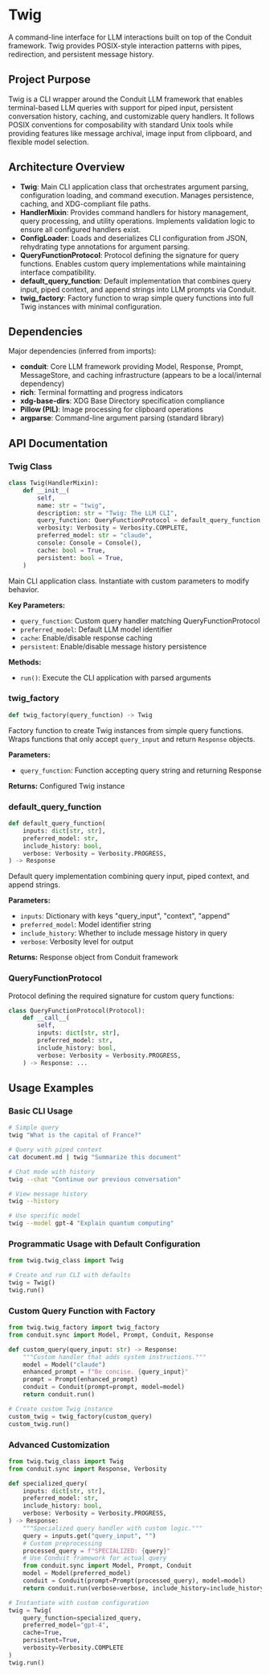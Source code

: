 # Twig

A command-line interface for LLM interactions built on top of the Conduit framework. Twig provides POSIX-style interaction patterns with pipes, redirection, and persistent message history.

## Project Purpose

Twig is a CLI wrapper around the Conduit LLM framework that enables terminal-based LLM queries with support for piped input, persistent conversation history, caching, and customizable query handlers. It follows POSIX conventions for composability with standard Unix tools while providing features like message archival, image input from clipboard, and flexible model selection.

## Architecture Overview

- **Twig**: Main CLI application class that orchestrates argument parsing, configuration loading, and command execution. Manages persistence, caching, and XDG-compliant file paths.
- **HandlerMixin**: Provides command handlers for history management, query processing, and utility operations. Implements validation logic to ensure all configured handlers exist.
- **ConfigLoader**: Loads and deserializes CLI configuration from JSON, rehydrating type annotations for argument parsing.
- **QueryFunctionProtocol**: Protocol defining the signature for query functions. Enables custom query implementations while maintaining interface compatibility.
- **default_query_function**: Default implementation that combines query input, piped context, and append strings into LLM prompts via Conduit.
- **twig_factory**: Factory function to wrap simple query functions into full Twig instances with minimal configuration.

## Dependencies

Major dependencies (inferred from imports):
- **conduit**: Core LLM framework providing Model, Response, Prompt, MessageStore, and caching infrastructure (appears to be a local/internal dependency)
- **rich**: Terminal formatting and progress indicators
- **xdg-base-dirs**: XDG Base Directory specification compliance
- **Pillow (PIL)**: Image processing for clipboard operations
- **argparse**: Command-line argument parsing (standard library)

## API Documentation

### Twig Class

```python
class Twig(HandlerMixin):
    def __init__(
        self,
        name: str = "twig",
        description: str = "Twig: The LLM CLI",
        query_function: QueryFunctionProtocol = default_query_function,
        verbosity: Verbosity = Verbosity.COMPLETE,
        preferred_model: str = "claude",
        console: Console = Console(),
        cache: bool = True,
        persistent: bool = True,
    )
```

Main CLI application class. Instantiate with custom parameters to modify behavior.

**Key Parameters:**
- `query_function`: Custom query handler matching QueryFunctionProtocol
- `preferred_model`: Default LLM model identifier
- `cache`: Enable/disable response caching
- `persistent`: Enable/disable message history persistence

**Methods:**
- `run()`: Execute the CLI application with parsed arguments

### twig_factory

```python
def twig_factory(query_function) -> Twig
```

Factory function to create Twig instances from simple query functions. Wraps functions that only accept `query_input` and return `Response` objects.

**Parameters:**
- `query_function`: Function accepting query string and returning Response

**Returns:** Configured Twig instance

### default_query_function

```python
def default_query_function(
    inputs: dict[str, str],
    preferred_model: str,
    include_history: bool,
    verbose: Verbosity = Verbosity.PROGRESS,
) -> Response
```

Default query implementation combining query input, piped context, and append strings.

**Parameters:**
- `inputs`: Dictionary with keys "query_input", "context", "append"
- `preferred_model`: Model identifier string
- `include_history`: Whether to include message history in query
- `verbose`: Verbosity level for output

**Returns:** Response object from Conduit framework

### QueryFunctionProtocol

Protocol defining the required signature for custom query functions:

```python
class QueryFunctionProtocol(Protocol):
    def __call__(
        self,
        inputs: dict[str, str],
        preferred_model: str,
        include_history: bool,
        verbose: Verbosity = Verbosity.PROGRESS,
    ) -> Response: ...
```

## Usage Examples

### Basic CLI Usage

```bash
# Simple query
twig "What is the capital of France?"

# Query with piped context
cat document.md | twig "Summarize this document"

# Chat mode with history
twig --chat "Continue our previous conversation"

# View message history
twig --history

# Use specific model
twig --model gpt-4 "Explain quantum computing"
```

### Programmatic Usage with Default Configuration

```python
from twig.twig_class import Twig

# Create and run CLI with defaults
twig = Twig()
twig.run()
```

### Custom Query Function with Factory

```python
from twig.twig_factory import twig_factory
from conduit.sync import Model, Prompt, Conduit, Response

def custom_query(query_input: str) -> Response:
    """Custom handler that adds system instructions."""
    model = Model("claude")
    enhanced_prompt = f"Be concise. {query_input}"
    prompt = Prompt(enhanced_prompt)
    conduit = Conduit(prompt=prompt, model=model)
    return conduit.run()

# Create custom Twig instance
custom_twig = twig_factory(custom_query)
custom_twig.run()
```

### Advanced Customization

```python
from twig.twig_class import Twig
from conduit.sync import Response, Verbosity

def specialized_query(
    inputs: dict[str, str],
    preferred_model: str,
    include_history: bool,
    verbose: Verbosity = Verbosity.PROGRESS,
) -> Response:
    """Specialized query handler with custom logic."""
    query = inputs.get("query_input", "")
    # Custom preprocessing
    processed_query = f"SPECIALIZED: {query}"
    # Use Conduit framework for actual query
    from conduit.sync import Model, Prompt, Conduit
    model = Model(preferred_model)
    conduit = Conduit(prompt=Prompt(processed_query), model=model)
    return conduit.run(verbose=verbose, include_history=include_history)

# Instantiate with custom configuration
twig = Twig(
    query_function=specialized_query,
    preferred_model="gpt-4",
    cache=True,
    persistent=True,
    verbosity=Verbosity.COMPLETE
)
twig.run()
```